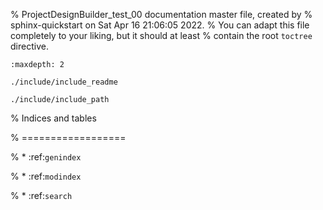 % ProjectDesignBuilder_test_00 documentation master file, created by
% sphinx-quickstart on Sat Apr 16 21:06:05 2022.
% You can adapt this file completely to your liking, but it should at least
% contain the root `toctree` directive.

<!-- # ProjectDesignBuilder -->

```{toctree}
:maxdepth: 2

./include/include_readme

./include/include_path
```



% Indices and tables

% ==================

% * :ref:`genindex`

% * :ref:`modindex`

% * :ref:`search`
